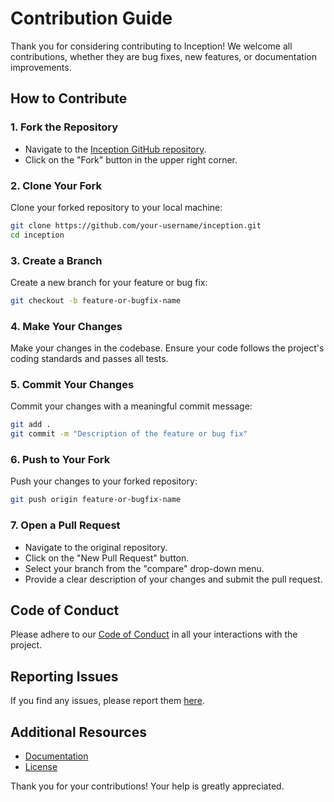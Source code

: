 # Contribution Guide

Thank you for considering contributing to Inception! We welcome all
contributions, whether they are bug fixes, new features, or
documentation improvements.

## How to Contribute

### 1. Fork the Repository
- Navigate to the [Inception GitHub
  repository](https://github.com/DataChefHQ/inception).
- Click on the "Fork" button in the upper right corner.

### 2. Clone Your Fork
Clone your forked repository to your local machine:
```bash
git clone https://github.com/your-username/inception.git
cd inception
```

### 3. Create a Branch
Create a new branch for your feature or bug fix:
```bash
git checkout -b feature-or-bugfix-name
```

### 4. Make Your Changes
Make your changes in the codebase. Ensure your code follows the
project's coding standards and passes all tests.

### 5. Commit Your Changes
Commit your changes with a meaningful commit message:
```bash
git add .
git commit -m "Description of the feature or bug fix"
```

### 6. Push to Your Fork
Push your changes to your forked repository:
```bash
git push origin feature-or-bugfix-name
```

### 7. Open a Pull Request
- Navigate to the original repository.
- Click on the "New Pull Request" button.
- Select your branch from the "compare" drop-down menu.
- Provide a clear description of your changes and submit the pull
  request.

## Code of Conduct
Please adhere to our [Code of Conduct](CODE_OF_CONDUCT.md) in all your
interactions with the project.

## Reporting Issues
If you find any issues, please report them
[here](https://github.com/DataChefHQ/inception/issues).

## Additional Resources
- [Documentation](https://github.com/DataChefHQ/inception/wiki)
- [License](LICENSE)

Thank you for your contributions! Your help is greatly appreciated.
